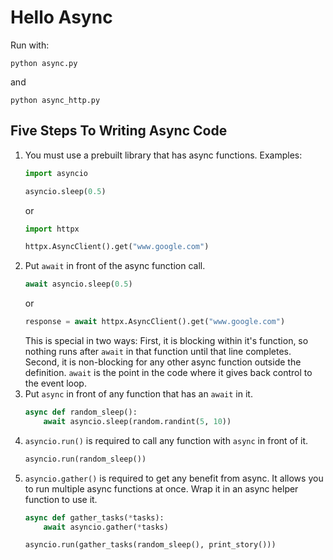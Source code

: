 # Hello Async

Run with:
```
python async.py
```
and
```
python async_http.py
```

## Five Steps To Writing Async Code

1. You must use a prebuilt library that has async functions. Examples:
   ```python
   import asyncio

   asyncio.sleep(0.5)
   ```
   or
   ```python
   import httpx

   httpx.AsyncClient().get("www.google.com")
   ```
2. Put `await` in front of the async function call.
   ```python
   await asyncio.sleep(0.5)
   ```
   or
   ```python
   response = await httpx.AsyncClient().get("www.google.com")
   ``` 
   This is special in two ways: First, it is blocking within it's function, so nothing runs after `await` in that function until that line completes.
   Second, it is non-blocking for any other async function outside the definition. `await` is the point in the code where it gives back control to the event loop.
3. Put `async` in front of any function that has an `await` in it.
   ```python
   async def random_sleep():
       await asyncio.sleep(random.randint(5, 10))
   ```
4. `asyncio.run()` is required to call any function with `async` in front of it.
   ```python
   asyncio.run(random_sleep())
   ```
5. `asyncio.gather()` is required to get any benefit from async. It allows you to run multiple async functions at once. Wrap it in an async helper function to use it.
   ```python
   async def gather_tasks(*tasks):
       await asyncio.gather(*tasks)
   
   asyncio.run(gather_tasks(random_sleep(), print_story()))
   ```